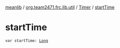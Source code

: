 [meanlib](../../index.md) / [org.team2471.frc.lib.util](../index.md) / [Timer](index.md) / [startTime](./start-time.md)

# startTime

`var startTime: `[`Long`](https://kotlinlang.org/api/latest/jvm/stdlib/kotlin/-long/index.html)